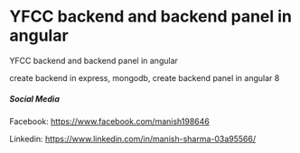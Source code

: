 # YFCC backend and backend panel in angular
YFCC backend and backend panel in angular

create backend in express, mongodb,
create backend panel in angular 8
##### Social Media

Facebook: <https://www.facebook.com/manish198646>

Linkedin: <https://www.linkedin.com/in/manish-sharma-03a95566/>
